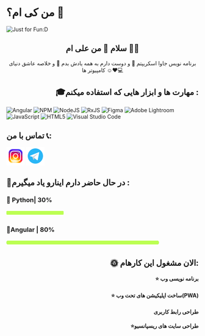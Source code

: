

# من کی ام؟ 👋


<img  src="https://github.com/alipg23/alipg23/assets/106647403/9f45a4eb-8e19-439b-81f6-b36296cec27f" alt = "Just for Fun:D">

<h2 align = center>سلام 👋 من علی ام 👨‍💻</h2>
<P align = center>برنامه نویس جاوا اسکریپتم 💛 و دوست دارم به همه یادش بدم 🎯 و خلاصه عاشق دنیای کامپیوتر ها ☺️❤️💻</p>
<h2 align = right>🎓مهارت ها و ابزار هایی که استفاده میکنم :</h2>

![Angular](https://img.shields.io/badge/angular-%23DD0031.svg?style=for-the-badge&logo=angular&logoColor=white)
![NPM](https://img.shields.io/badge/NPM-%23CB3837.svg?style=for-the-badge&logo=npm&logoColor=white)
![NodeJS](https://img.shields.io/badge/node.js-6DA55F?style=for-the-badge&logo=node.js&logoColor=white)
![RxJS](https://img.shields.io/badge/rxjs-%23B7178C.svg?style=for-the-badge&logo=reactivex&logoColor=white)
![Figma](https://img.shields.io/badge/figma-%23F24E1E.svg?style=for-the-badge&logo=figma&logoColor=white)
![Adobe Lightroom](https://img.shields.io/badge/Adobe%20Lightroom-31A8FF.svg?style=for-the-badge&logo=Adobe%20Lightroom&logoColor=white)
![JavaScript](https://img.shields.io/badge/javascript-%23323330.svg?style=for-the-badge&logo=javascript&logoColor=%23F7DF1E)
![HTML5](https://img.shields.io/badge/html5-%23E34F26.svg?style=for-the-badge&logo=html5&logoColor=white)
![Visual Studio Code](https://img.shields.io/badge/Visual%20Studio%20Code-0078d7.svg?style=for-the-badge&logo=visual-studio-code&logoColor=white)
<h2>تماس با من 📞:</h2>

<a href="https://www.instagram.com/ta_ali0/"><img src ="https://github.com/alipg23/alipg23/blob/main/image/icons8-insta-48.png?raw=true"></a>
<a href="https://t.me/ICYAL1"><img src ="https://github.com/alipg23/alipg23/blob/main/image/icons8-telegram-48.png?raw=true"></a>
<h2>🌱در حال حاضر دارم اینارو یاد میگیرم :</h2>
<h3 align= "left">🔮 Python| 30%</h3> <img src ="https://github.com/alipg23/alipg23/blob/main/image/bar.png?raw=true" height="16px" width = "150px">
<h3 align= "left">🔮Angular | 80%</h3> <img src ="https://github.com/alipg23/alipg23/blob/main/image/bar.png?raw=true" height="16px" width = "400px">
<h2 align = "right">🌞 الان مشغول این کارهام:</h2>
<h4 align = "right">⭐️ برنامه نویسی وب</h4>
<h4 align = "right">⭐️ ساخت اپلیکیشن های تحت وب(PWA)</h4>
<h4 align = "right">طراحی رابط کاربری</h4>
<h4 align = "right">⭐️طراحی سایت های ریسپانسیو</h4>

